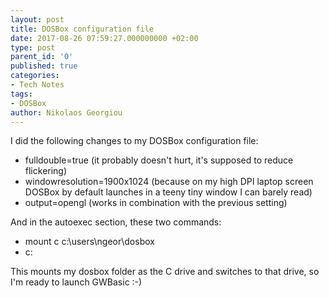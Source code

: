 ```yaml
---
layout: post
title: DOSBox configuration file
date: 2017-08-26 07:59:27.000000000 +02:00
type: post
parent_id: '0'
published: true
categories:
- Tech Notes
tags:
- DOSBox
author: Nikolaos Georgiou
---
```


I did the following changes to my DOSBox configuration file:
<ul>
<li>fulldouble=true (it probably doesn't hurt, it's supposed to reduce flickering)</li>
<li>windowresolution=1900x1024 (because on my high DPI laptop screen DOSBox by default launches in a teeny tiny window I can barely read)</li>
<li>output=opengl (works in combination with the previous setting)</li>
</ul>

And in the autoexec section, these two commands:
<ul>
<li>mount c c:\users\ngeor\dosbox</li>
<li>c:</li>
</ul>

This mounts my dosbox folder as the C drive and switches to that drive, so I'm ready to launch GWBasic :-)


